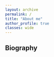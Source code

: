 ```yaml
---
layout: archive
permalink: /
title: "About me"
author_profile: true
classes: wide
---
```


## Biography
  
